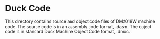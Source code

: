 # Duck Code

This directory contains source and
object code files of DM2018W machine
code.  The source code is in an assembly
code format, .dasm.  The object code is
in standard Duck Machine Object Code
format, .dmoc.

